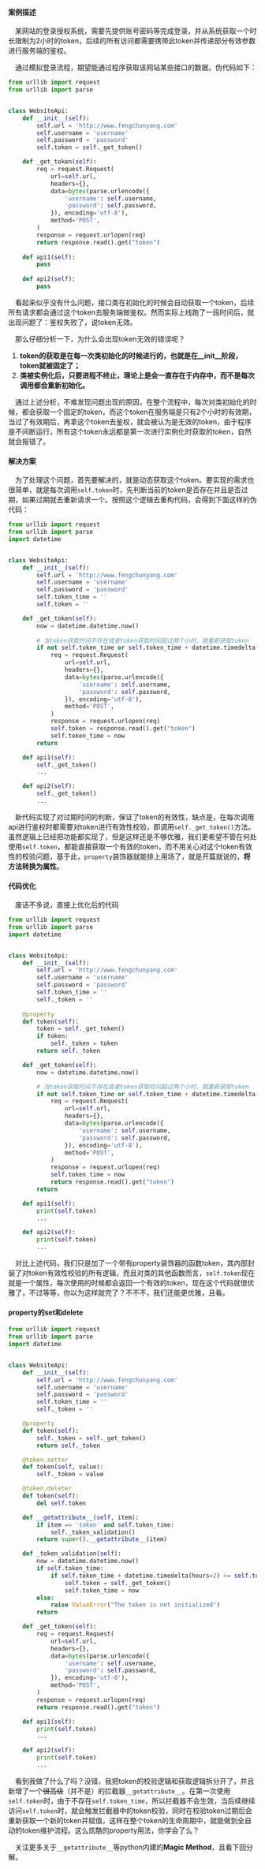 #### 案例描述

&ensp;&ensp;某网站的登录授权系统，需要先提供账号密码等完成登录，并从系统获取一个时长限制为2小时的token，后续的所有访问都需要携带此token并传递部分有效参数进行服务端的鉴权。

&ensp;&ensp;通过模拟登录流程，期望能通过程序获取该网站某些接口的数据。伪代码如下：

```Python
from urllib import request
from urllib import parse


class WebsiteApi:
    def __init__(self):
        self.url = 'http://www.fengchunyang.com'
        self.username = 'username'
        self.password = 'password'
        self.token = self._get_token()

    def _get_token(self):
        req = request.Request(
            url=self.url,
            headers={},
            data=bytes(parse.urlencode({
                'username': self.username,
                'password': self.password,
            }), encoding='utf-8'),
            method='POST',
        )
        response = request.urlopen(req)
        return response.read().get("token")
    
    def api1(self):
        pass
    
    def api2(self):
        pass
```

&ensp;&ensp;看起来似乎没有什么问题，接口类在初始化的时候会自动获取一个token，后续所有请求都会通过这个token去服务端做鉴权。然而实际上线跑了一段时间后，就出现问题了：鉴权失败了，说token无效。

&ensp;&ensp;那么仔细分析一下，为什么会出现token无效的错误呢？
1. **token的获取是在每一次类初始化的时候进行的，也就是在__init__阶段，token就被固定了；**
2. **类被实例化后，只要进程不终止，理论上是会一直存在于内存中，而不是每次调用都会重新初始化。**

&ensp;&ensp;通过上述分析，不难发现问题出现的原因，在整个流程中，每次对类初始化的时候，都会获取一个固定的token，而这个token在服务端是只有2个小时的有效期，当过了有效期后，再拿这个token去鉴权，就会被认为是无效的token，由于程序是不间断运行，所有这个token永远都是第一次进行实例化时获取的token，自然就会报错了。

#### 解决方案

&ensp;&ensp;为了处理这个问题，首先要解决的，就是动态获取这个token。要实现的需求也很简单，就是每次调用```self.token```时，先判断当前的token是否存在并且是否过期，如果过期就去重新请求一个。按照这个逻辑去重构代码，会得到下面这样的伪代码：
```Python
from urllib import request
from urllib import parse
import datetime


class WebsiteApi:
    def __init__(self):
        self.url = 'http://www.fengchunyang.com'
        self.username = 'username'
        self.password = 'password'
        self.token_time = ''
        self.token = ''

    def _get_token(self):
        now = datetime.datetime.now()
        
        # 当token获取时间不存在或者token获取时间超过两个小时，就重新获取token
        if not self.token_time or self.token_time + datetime.timedelta(hours=2) >= self.token_time:
            req = request.Request(
                url=self.url,
                headers={},
                data=bytes(parse.urlencode({
                    'username': self.username,
                    'password': self.password,
                }), encoding='utf-8'),
                method='POST',
            )
            response = request.urlopen(req)
            self.token = response.read().get("token")
            self.token_time = now
        return

    def api1(self):
        self._get_token()
        ...

    def api2(self):
        self._get_token()
        ...
```

&ensp;&ensp;新代码实现了对过期时间的判断，保证了token的有效性，缺点是，在每次调用api进行鉴权时都需要对token进行有效性校验，即调用```self._get_token()```方法。虽然逻辑上已经把功能都实现了，但是这样还是不够优雅，我们更希望不管在何处使用```self.token```，都能直接获取一个有效的token，而不用关心对这个token有效性的校验问题，基于此，```property```装饰器就能排上用场了，就是开篇就说的，**将方法转换为属性**。

#### 代码优化

&ensp;&ensp;废话不多说，直接上优化后的代码

```Python
from urllib import request
from urllib import parse
import datetime


class WebsiteApi:
    def __init__(self):
        self.url = 'http://www.fengchunyang.com'
        self.username = 'username'
        self.password = 'password'
        self.token_time = ''
        self._token = ''
    
    @property
    def token(self):
        token = self._get_token()
        if token:
            self._token = token
        return self._token

    def _get_token(self):
        now = datetime.datetime.now()

        # 当token获取时间不存在或者token获取时间超过两个小时，就重新获取token
        if not self.token_time or self.token_time + datetime.timedelta(hours=2) >= self.token_time:
            req = request.Request(
                url=self.url,
                headers={},
                data=bytes(parse.urlencode({
                    'username': self.username,
                    'password': self.password,
                }), encoding='utf-8'),
                method='POST',
            )
            response = request.urlopen(req)
            self.token_time = now
            return response.read().get("token")
        return

    def api1(self):
        print(self.token)
        ...

    def api2(self):
        print(self.token)
        ...
```

&ensp;&ensp;对比上述代码，我们只是加了一个带有property装饰器的函数token，其内部封装了对token有效性校验的所有逻辑，而且对类的其他函数而言，```self.token```现在就是一个属性，每次使用的时候都会返回一个有效的token，现在这个代码就很优雅了，不过等等，你以为这样就完了？不不不，我们还能更优雅，且看。

#### property的set和delete

```Python
from urllib import request
from urllib import parse
import datetime


class WebsiteApi:
    def __init__(self):
        self.url = 'http://www.fengchunyang.com'
        self.username = 'username'
        self.password = 'password'
        self.token_time = ''
        self._token = ''

    @property
    def token(self):
        self._token = self._get_token()
        return self._token

    @token.setter
    def token(self, value):
        self._token = value

    @token.deleter
    def token(self):
        del self.token

    def __getattribute__(self, item):
        if item == 'token' and self.token_time:
            self._token_validation()
        return super().__getattribute__(item)

    def _token_validation(self):
        now = datetime.datetime.now()
        if self.token_time:
            if self.token_time + datetime.timedelta(hours=2) >= self.token_time:
                self.token = self._get_token()
                self.token_time = now
        else:
            raise ValueError("The token is not initialized")
        return

    def _get_token(self):
        req = request.Request(
            url=self.url,
            headers={},
            data=bytes(parse.urlencode({
                'username': self.username,
                'password': self.password,
            }), encoding='utf-8'),
            method='POST',
        )
        response = request.urlopen(req)
        return response.read().get("token")

    def api1(self):
        print(self.token)
        ...

    def api2(self):
        print(self.token)
        ...
```

&ensp;&ensp;看到我做了什么了吗？没错，我把token的校验逻辑和获取逻辑拆分开了，并且新增了一个~~很高级~~（并不是）的拦截器```__getattribute__```。在第一次使用```self.token```时，由于不存在```self.token_time```，所以拦截器不会生效，当后续继续访问```self.token```时，就会触发拦截器中的token校验，同时在校验token过期后会重新获取一个新的token并赋值，这样在整个token的生命周期中，就能做到全自动的token维护流程。这么炫酷的property用法，你学会了么？

&ensp;&ensp;关注更多关于```__getattribute__```等python内建的**Magic Method**，且看下回分解。